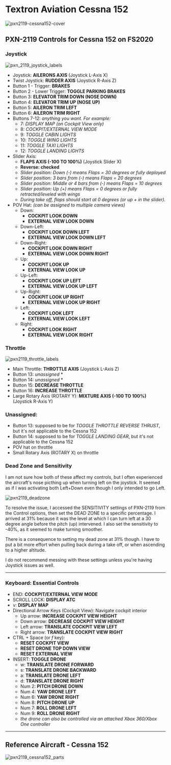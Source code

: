 # Textron Aviation Cessna 152

![pxn2119-cessna152-cover](https://user-images.githubusercontent.com/9207205/91654453-64512b80-eadb-11ea-95ed-77bf670c558c.jpg)

## PXN-2119 Controls for Cessna 152 on FS2020

### Joystick
![pxn_2119_joystick_labels](https://user-images.githubusercontent.com/9207205/91681215-4984c280-eb80-11ea-8332-be54d4b673a4.jpg)

- Joystick: **AILERONS AXIS** (Joystick L-Axis X)
- Twist Joystick: **RUDDER AXIS** (Joystick R-Axis Z)
- Button 1 - Trigger: **BRAKES**
- Button 2 - Lower Trigger: **TOGGLE PARKING BRAKES**
- Button 3: **ELEVATOR TRIM DOWN (NOSE DOWN)**
- Button 4: **ELEVATOR TRIM UP (NOSE UP)**
- Button 5: **AILERON TRIM LEFT**
- Button 6: **AILERON TRIM RIGHT**
- Buttons 7-12: _anything you want. For example:_
    - 7:  _DISPLAY MAP (on Cockpit View only)_
    - 8:  _COCKPIT/EXTERNAL VIEW MODE_
    - 9:  _TOGGLE CABIN LIGHTS_
    - 10: _TOGGLE WING LIGHTS_
    - 11: _TOGGLE TAXI LIGHTS_
    - 12: _TOGGLE LANDING LIGHTS_
- Slider Axis:
    - **FLAPS AXIS (-100 TO 100%)** (Joystick Slider X)
    - **Reverse: checked**
    - _Slider position: Down (-) means Flaps = 30 degrees or fully deployed_
    - _Slider position: 3 bars from (-) means Flaps = 20 degrees_
    - _Slider position: Middle or 4 bars from (-) means Flaps = 10 degrees_
    - _Slider position: Up (+) means Flaps = 0 degrees or fully retracted/leveled with wings_
    - _During take off, flaps should start at 0 degrees (or up + in the slider)._
- POV Hat: _(can be assigned to multiple camera views)_
    - Down:
        - **COCKPIT LOOK DOWN**
        - **EXTERNAL VIEW LOOK DOWN**
    - Down-Left:
        - **COCKPIT LOOK DOWN LEFT**
        - **EXTERNAL VIEW LOOK DOWN LEFT**
    - Down-Right:
        - **COCKPIT LOOK DOWN RIGHT**
        - **EXTERNAL VIEW LOOK DOWN RIGHT**
    - Up:
        - **COCKPIT LOOK UP**
        - **EXTERNAL VIEW LOOK UP**
    - Up-Left:
        - **COCKPIT LOOK UP LEFT**
        - **EXTERNAL VIEW LOOK UP LEFT**
    - Up-Right:
        - **COCKPIT LOOK UP RIGHT**
        - **EXTERNAL VIEW LOOK UP RIGHT**
    - Left:
        - **COCKPIT LOOK LEFT**
        - **EXTERNAL VIEW LOOK LEFT**
    - Right:
        - **COCKPIT LOOK RIGHT**
        - **EXTERNAL VIEW LOOK RIGHT**

### Throttle
![pxn2119_throttle_labels](https://user-images.githubusercontent.com/9207205/91681241-63bea080-eb80-11ea-869e-ede2f4069370.jpg)

- Main Throttle: **THROTTLE AXIS** (Joystick L-Axis Z)
- Button 13: _unassigned_ *
- Button 14: _unassigned_ *
- Button 15: **DECREASE THROTTLE**
- Button 16: **INCREASE THROTTLE**
- Large Rotary Axis (ROTARY Y): **MIXTURE AXIS (-100 TO 100%)** (Joystick R-Axis Y)

### Unassigned:
- Button 13: supposed to be for _TOGGLE THROTTLE REVERSE THRUST_, but it's not applicable to the Cessna 152
- Button 14: supposed to be for _TOGGLE LANDING GEAR_, but it's not applicable to the Cessna 152
- POV hat on throttle
- Small Rotary Axis (ROTARY X) on throttle

### Dead Zone and Sensitivity
I am not sure how both of these affect my controls, but I often experienced the aircraft's nose picthing up when turning left on the joystick. It seemed as if I was activating both Left+Down even though I only intended to go Left.

![pxn2119_deadzone](https://user-images.githubusercontent.com/9207205/91660208-82348580-eb07-11ea-89a4-ba263f6b1172.jpg)

To resolve the issue, I accessed the SENSITIVITY settings of PXN-2119 from the Control options, then set the DEAD ZONE to a specific percentage. I arrived at 31% because it was the level at which I can turn left at a 30 degree angle before the pitch (up) intervened. I also set the sensitivity to -40%, as it seemed to make turning smoother.

There is a consequence to setting my dead zone at 31% though. I have to put a bit more effort when pulling back during a take off, or when ascending to a higher altitude.

I do not recommend messing with these settings unless you're having Joystick issues as well.

***

### Keyboard: Essential Controls
- END: **COCKPIT/EXTERNAL VIEW MODE**
- SCROLL LOCK: **DISPLAY ATC**
- v: **DISPLAY MAP**
- Directional Arrow Keys (Cockpit View): Navigate cockpit interior
    - Up arrow: **INCREASE COCKPIT VIEW HEIGHT**
    - Down arrow: **DECREASE COCKPIT VIEW HEIGHT**
    - Left arrow: **TRANSLATE COCKPIT VIEW LEFT**
    - Right arrow: **TRANSLATE COCKPIT VIEW RIGHT**
- CTRL + Space (or _f_ key):
    - **RESET COCKPIT VIEW**
    - **RESET DRONE TOP DOWN VIEW**
    - **RESET EXTERNAL VIEW**
- INSERT: **TOGGLE DRONE**
    - w: **TRANSLATE DRONE FORWARD**
    - s: **TRANSLATE DRONE BACKWARD**
    - a: **TRANSLATE DRONE LEFT**
    - d: **TRANSLATE DRONE RIGHT**
    - Num 2: **PITCH DRONE DOWN**
    - Num 4: **YAW DRONE LEFT**
    - Num 6: **YAW DRONE RIGHT**
    - Num 8: **PITCH DRONE UP**
    - Num 7: **ROLL DRONE LEFT**
    - Num 9: **ROLL DRONE RIGHT**
    - _the drone can also be controlled via an attached Xbox 360/Xbox One controller_

*** 

## Reference Aircraft - Cessna 152

![pxn2119_cessna152_parts](https://user-images.githubusercontent.com/9207205/91654003-23a3e300-ead8-11ea-8346-c31ab824a6cb.jpg)
